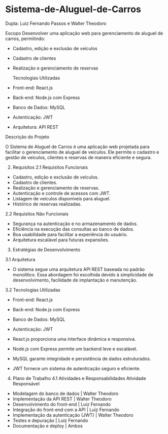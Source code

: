 # Sistema-de-Aluguel-de-Carros
  Dupla: Luiz Fernando Passos e Walter Theodoro

  Escopo
  Desenvolver uma aplicação web para gerenciamento de aluguel de carros, permitindo:
- Cadastro, edição e exclusão de veículos
- Cadastro de clientes
- Realização e gerenciamento de reservas

  Tecnologias Utilizadas
- Front-end: React.js
- Back-end: Node.js com Express
- Banco de Dados: MySQL
- Autenticação: JWT
- Arquitetura: API REST

  
Descrição do Projeto

O Sistema de Aluguel de Carros é uma aplicação web projetada para facilitar o gerenciamento de aluguel de veículos. Ele permite o cadastro e gestão de veículos, clientes e reservas de maneira eficiente e segura.

2. Requisitos
2.1 Requisitos Funcionais
- Cadastro, edição e exclusão de veículos.
- Cadastro de clientes.
- Realização e gerenciamento de reservas.
- Autenticação e controle de acessos com JWT.
- Listagem de veículos disponíveis para aluguel.
- Histórico de reservas realizadas.

2.2 Requisitos Não Funcionais
- Segurança na autenticação e no armazenamento de dados.
- Eficiência na execução das consultas ao banco de dados.
- Boa usabilidade para facilitar a experiência do usuário.
- Arquitetura escalável para futuras expansões.

3. Estratégias de Desenvolvimento
   
3.1 Arquitetura
- O sistema segue uma arquitetura API REST baseada no padrão monolítico. Essa abordagem foi escolhida devido à simplicidade de desenvolvimento, facilidade de implantação e manutenção.

3.2 Tecnologias Utilizadas
- Front-end: React.js
- Back-end: Node.js com Express
- Banco de Dados: MySQL
- Autenticação: JWT

- React.js proporciona uma interface dinâmica e responsiva.
- Node.js com Express permite um backend leve e escalável. 
- MySQL garante integridade e persistência de dados estruturados. 
- JWT fornece um sistema de autenticação seguro e eficiente.

4. Plano de Trabalho
4.1 Atividades e Responsabilidades
Atividade	Responsável
- Modelagem do banco de dados |	Walter Theodoro
- Implementação da API REST |	Walter Theodoro
- Desenvolvimento do front-end	| Luiz Fernando
- Integração do front-end com a API |	Luiz Fernando
- Implementação da autenticação (JWT)	| Walter Theodoro
- Testes e depuração  |	Luiz Fernando
- Documentação e deploy |	Ambos

